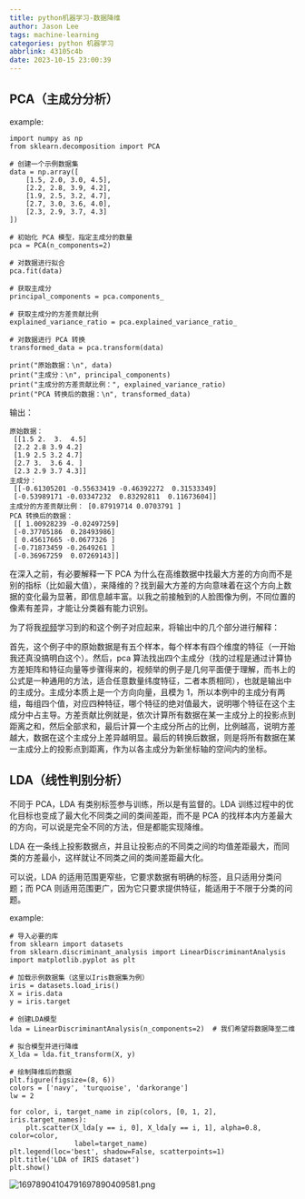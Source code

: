 ```yaml
---
title: python机器学习-数据降维
author: Jason Lee
tags: machine-learning
categories: python 机器学习
abbrlink: 43105c4b
date: 2023-10-15 23:00:39
---
```


## PCA（主成分分析）

example:

```
import numpy as np
from sklearn.decomposition import PCA

# 创建一个示例数据集
data = np.array([
    [1.5, 2.0, 3.0, 4.5],
    [2.2, 2.8, 3.9, 4.2],
    [1.9, 2.5, 3.2, 4.7],
    [2.7, 3.0, 3.6, 4.0],
    [2.3, 2.9, 3.7, 4.3]
])

# 初始化 PCA 模型，指定主成分的数量
pca = PCA(n_components=2)

# 对数据进行拟合
pca.fit(data)

# 获取主成分
principal_components = pca.components_

# 获取主成分的方差贡献比例
explained_variance_ratio = pca.explained_variance_ratio_

# 对数据进行 PCA 转换
transformed_data = pca.transform(data)

print("原始数据：\n", data)
print("主成分：\n", principal_components)
print("主成分的方差贡献比例：", explained_variance_ratio)
print("PCA 转换后的数据：\n", transformed_data)
```

输出：

```
原始数据：
 [[1.5 2.  3.  4.5]
 [2.2 2.8 3.9 4.2]
 [1.9 2.5 3.2 4.7]
 [2.7 3.  3.6 4. ]
 [2.3 2.9 3.7 4.3]]
主成分：
 [[-0.61305201 -0.55633419 -0.46392272  0.31533349]
 [-0.53989171 -0.03347232  0.83292811  0.11673604]]
主成分的方差贡献比例： [0.87919714 0.0703791 ]
PCA 转换后的数据：
 [[ 1.00928239 -0.02497259]
 [-0.37705186  0.28493986]
 [ 0.45617665 -0.0677326 ]
 [-0.71873459 -0.2649261 ]
 [-0.36967259  0.07269143]]
```

在深入之前，有必要解释一下 PCA 为什么在高维数据中找最大方差的方向而不是别的指标（比如最大值），来降维的？找到最大方差的方向意味着在这个方向上数据的变化最为显著，即信息越丰富。以我之前接触到的人脸图像为例，不同位置的像素有差异，才能让分类器有能力识别。

为了将我[视频](https://www.bilibili.com/video/BV1C7411A7bj/?spm_id_from=333.337.search-card.all.click&vd_source=71c0be7c56c09a5e949353c5bf93df72)学习到的和这个例子对应起来，将输出中的几个部分进行解释：

首先，这个例子中的原始数据是有五个样本，每个样本有四个维度的特征（一开始我还真没搞明白这个）。然后，pca 算法找出四个主成分（找的过程是通过计算协方差矩阵和特征向量等步骤得来的，视频举的例子是几何平面便于理解，而书上的公式是一种通用的方法，适合任意数量纬度特征，二者本质相同），也就是输出中的主成分。主成分本质上是一个方向向量，且模为 1，所以本例中的主成分有两组，每组四个值，对应四种特征，哪个特征的绝对值最大，说明哪个特征在这个主成分中占主导。方差贡献比例就是，依次计算所有数据在某一主成分上的投影点到距离之和，然后全部求和，最后计算一个主成分所占的比例，比例越高，说明方差越大，数据在这个主成分上差异越明显。最后的转换后数据，则是将所有数据在某一主成分上的投影点到距离，作为以各主成分为新坐标轴的空间内的坐标。

## LDA（线性判别分析）

不同于 PCA，LDA 有类别标签参与训练，所以是有监督的。LDA 训练过程中的优化目标也变成了最大化不同类之间的类间差距，而不是 PCA 的找样本内方差最大的方向，可以说是完全不同的方法，但是都能实现降维。

LDA 在一条线上投影数据点，并且让投影点的不同类之间的均值差距最大，而同类的方差最小，这样就让不同类之间的类间差距最大化。

可以说，LDA 的适用范围更窄些，它要求数据有明确的标签，且只适用分类问题；而 PCA 则适用范围更广，因为它只要求提供特征，能适用于不限于分类的问题。

example:

```
# 导入必要的库
from sklearn import datasets
from sklearn.discriminant_analysis import LinearDiscriminantAnalysis
import matplotlib.pyplot as plt

# 加载示例数据集（这里以Iris数据集为例）
iris = datasets.load_iris()
X = iris.data
y = iris.target

# 创建LDA模型
lda = LinearDiscriminantAnalysis(n_components=2)  # 我们希望将数据降至二维

# 拟合模型并进行降维
X_lda = lda.fit_transform(X, y)

# 绘制降维后的数据
plt.figure(figsize=(8, 6))
colors = ['navy', 'turquoise', 'darkorange']
lw = 2

for color, i, target_name in zip(colors, [0, 1, 2], iris.target_names):
    plt.scatter(X_lda[y == i, 0], X_lda[y == i, 1], alpha=0.8, color=color,
                label=target_name)
plt.legend(loc='best', shadow=False, scatterpoints=1)
plt.title('LDA of IRIS dataset')
plt.show()

```

![16978904104791697890409581.png](https://cdn.jsdelivr.net/gh/li199-code/blog-imgs@main/16978904104791697890409581.png)
